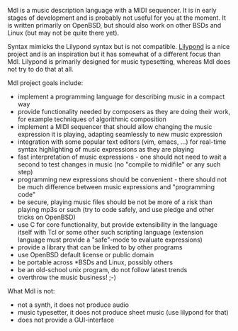 Mdl is a music description language with a MIDI sequencer.  It is
in early stages of development and is probably not useful for you
at the moment.  It is written primarily on OpenBSD, but should also
work on other BSDs and Linux (but may not be quite there yet).

Syntax mimicks the Lilypond syntax but is not compatible.
[Lilypond](http://lilypond.org/web/) is a nice project and is an
inspiration but it has somewhat of a different focus than Mdl.
Lilypond is primarily designed for music typesetting, whereas Mdl
does not try to do that at all.

Mdl project goals include:

  - implement a programming language for describing music
    in a compact way
  - provide functionality needed by composers as they are doing
    their work, for example techniques of algorithmic composition
  - implement a MIDI sequencer that should allow changing the music
    expression it is playing, adapting seamlessly to new music
    expression
  - integration with some popular text editors (vim, emacs, ...) for
    real-time syntax highlighting of music expressions as they are
    playing
  - fast interpretation of music expressions - one should not need to
    wait a second to test changes in music (no "compile to midifile"
    or any such step)
  - programming new expressions should be convenient - there should
    not be much difference between music expressions and "programming
    code"
  - be secure, playing music files should be not be more of a risk than
    playing mp3s or such (try to code safely, and use pledge and
    other tricks on OpenBSD)
  - use C for core functionality, but provide extensibility in the
    language itself with Tcl or some other such scripting language
    (extension language must provide a "safe"-mode to evaluate
    expressions)
  - provide a library that can be linked to by other programs
  - use OpenBSD default license or public domain
  - be portable across *BSDs and Linux, possibly others
  - be an old-school unix program, do not follow latest trends
  - overthrow the music business! ;-)

What Mdl is not:

  - not a synth, it does not produce audio
  - music typesetter, it does not produce sheet music
    (use lilypond for that)
  - does not provide a GUI-interface
